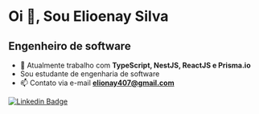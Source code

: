 # Oi 👋, Sou Elioenay Silva</h1>
## Engenheiro de software</h3>

- 🌱 Atualmente trabalho com **TypeScript, NestJS, ReactJS e Prisma.io**
- Sou estudante de engenharia de software
- 📫 Contato via e-mail **elionay407@gmail.com**

[![Linkedin Badge](https://img.shields.io/badge/LinkedIn-0077B5?style=for-the-badge&logo=linkedin&logoColor=white&link=https://www.linkedin.com/in/elioenays)](https://www.linkedin.com/in/elioenays)

